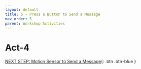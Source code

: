 ```yaml
---
layout: default
title: 5 - Press a Button to Send a Message
nav_order: 5
parent: Workshop Activities
---
```


# Act-4

[NEXT STEP: Motion Sensor to Send a Message](act-5.html){: .btn .btn-blue }
